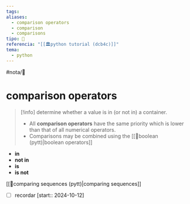 ```yaml
---
tags: 
aliases:
  - comparison operators
  - comparison
  - comparisons
tipo: 📑
referencia: "[[🏛️python tutorial (dcb4c)]]"
tema:
  - python
---
```


#nota/📑

# comparison operators


> [!info] 
> determine whether a value is in (or not in) a container.
> - All __comparison operators__ have the same priority which is lower than that of all numerical operators.
> - Comparisons may be combined using the [[📑boolean (pytt)|boolean operators]]


- __in__
- __not in__
- __is__
- __is not__


[[📑comparing sequences (pytt)|comparing sequences]]



- [ ] recordar  [start:: 2024-10-12]